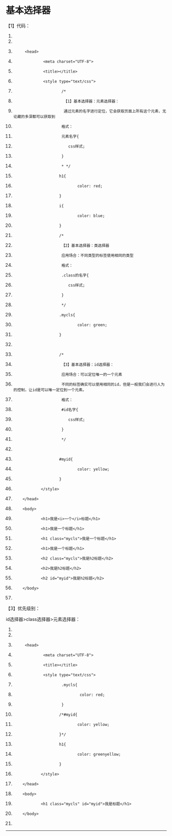 ﻿
# 基本选择器

【1】代码： 




1.  <!DOCTYPE html>
2.  <html>
3.          <head>
4.                  <meta charset="UTF-8">
5.                  <title></title>
6.                  <style type="text/css">
7.                          /*
8.                           【1】基本选择器：元素选择器：
9.                           通过元素的名字进行定位，它会获取页面上所有这个元素，无论藏的多深都可以获取到
10.                          格式：
11.                          元素名字{
12.                          	css样式;
13.                          }
14.                          * */
15.                         h1{
16.                                 color: red;
17.                         }
18.                         i{
19.                                 color: blue;
20.                         }
21.                         /*
22.                          【2】基本选择器：类选择器
23.                          应用场合：不同类型的标签使用相同的类型
24.                          格式：
25.                          .class的名字{
26.                          	css样式;
27.                          }
28.                          */
29.                         .mycls{
30.                                 color: green;
31.                         }
32.                         
33.                         /*
34.                          【3】基本选择器：id选择器：
35.                          应用场合：可以定位唯一的一个元素
36.                          不同的标签确实可以使用相同的id，但是一般我们会进行人为的控制，让id是可以唯一定位到一个元素。
37.                          格式：
38.                          #id名字{
39.                          	css样式;
40.                          }
41.                          */
42.                         
43.                         #myid{
44.                                 color: yellow;
45.                         }
46.                 </style>
47.         </head>
48.         <body>
49.                 <h1>我是<i>一个</i>标题</h1>
50.                 <h1>我是一个标题</h1>
51.                 <h1 class="mycls">我是一个标题</h1>
52.                 <h1>我是一个标题</h1>
53.                 <h2 class="mycls">我是h2标题</h2>
54.                 <h2>我是h2标题</h2>
55.                 <h2 id="myid">我是h2标题</h2>
56.         </body>
57. </html>

 

【3】优先级别： 

id选择器>class选择器>元素选择器： 




1.  <!DOCTYPE html>
2.  <html>
3.          <head>
4.                  <meta charset="UTF-8">
5.                  <title></title>
6.                  <style type="text/css">
7.                          .mycls{
8.                                  color: red;
9.                          }
10.                         /*#myid{
11.                                 color: yellow;
12.                         }*/
13.                         h1{
14.                                 color: greenyellow;
15.                         }
16.                 </style>
17.         </head>
18.         <body>
19.                 <h1 class="mycls" id="myid">我是标题</h1>
20.         </body>
21. </html>

 






------------------------------------------------------------

